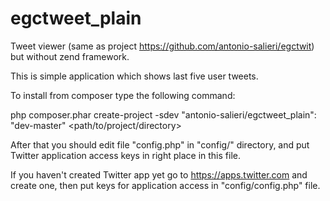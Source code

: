 # egctweet_plain
Tweet viewer (same as project https://github.com/antonio-salieri/egctwit) but without zend framework.

This is simple application which shows last five user tweets.

To install from composer type the following command:

php composer.phar create-project -sdev "antonio-salieri/egctweet_plain": "dev-master" <path/to/project/directory>

After that you should edit file "config.php" in "config/" directory, and put Twitter application access keys in right place in this file.

If you haven't created Twitter app yet go to https://apps.twitter.com and create one, then put keys for application access in "config/config.php" file.
